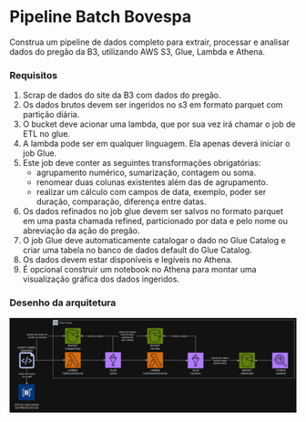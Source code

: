 # Pipeline Batch Bovespa

Construa um pipeline de dados completo para extrair, processar e analisar dados do pregão da B3, utilizando AWS S3, Glue, Lambda e Athena.

### Requisitos

1. Scrap de dados do site da B3 com dados do pregão.
1. Os dados brutos devem ser ingeridos no s3 em formato parquet com partição diária.
1. O bucket deve acionar uma lambda, que por sua vez irá chamar o job de ETL no glue.
1. A lambda pode ser em qualquer linguagem. Ela apenas deverá iniciar o job Glue.
1. Este job deve conter as seguintes transformações obrigatórias:
    - agrupamento numérico, sumarização, contagem ou soma.
    - renomear duas colunas existentes além das de agrupamento.
    - realizar um cálculo com campos de data, exemplo, poder ser duração, comparação, diferença entre datas.
1. Os dados refinados no job glue devem ser salvos no formato parquet em uma pasta chamada refined, particionado por data e pelo nome ou abreviação da ação do pregão.
1. O job Glue deve automaticamente catalogar o dado no Glue Catalog e criar uma tabela no banco de dados default do Glue Catalog.
1. Os dados devem estar disponíveis e legíveis no Athena.
1. É opcional construir um notebook no Athena para montar uma visualização gráfica dos dados ingeridos.

### Desenho da arquitetura

<img src="./docs/images/arquitetura.jpg" />
